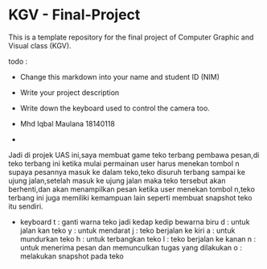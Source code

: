 # KGV - Final-Project
This is a template repository for the final project of Computer Graphic and Visual class (KGV).

todo :
- Change this markdown into your name and student ID (NIM)
- Write your project description
- Write down the keyboard used to control the camera too.

- Mhd Iqbal Maulana 18140118
- 
Jadi di projek UAS ini,saya membuat game teko terbang pembawa pesan,di teko terbang ini ketika mulai permainan user harus menekan tombol n supaya pesannya masuk ke dalam teko,teko disuruh terbang sampai ke ujung jalan,setelah masuk ke ujung jalan maka teko tersebut akan berhenti,dan akan menampilkan pesan ketika user menekan tombol n,teko terbang ini juga memiliki kemampuan lain seperti membuat snapshot teko itu sendiri.

- keyboard 
t : ganti warna teko jadi kedap kedip bewarna biru
d : untuk jalan kan teko
y : untuk mendarat
j : teko berjalan ke kiri
a : untuk mundurkan teko
h : untuk terbangkan teko
l : teko berjalan ke kanan
n : untuk menerima pesan dan memunculkan tugas yang dilakukan
o : melakukan snapshot pada teko